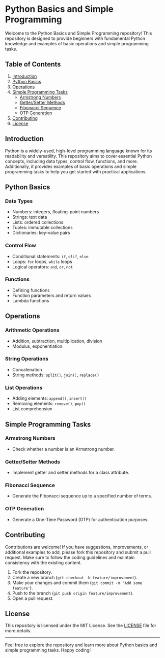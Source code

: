 # Python Basics and Simple Programming

Welcome to the Python Basics and Simple Programming repository! This repository is designed to provide beginners with fundamental Python knowledge and examples of basic operations and simple programming tasks.

## Table of Contents

1. [Introduction](#introduction)
2. [Python Basics](#python-basics)
3. [Operations](#operations)
4. [Simple Programming Tasks](#simple-programming-tasks)
   - [Armstrong Numbers](#armstrong-numbers)
   - [Getter/Setter Methods](#getter-setter-methods)
   - [Fibonacci Sequence](#fibonacci-sequence)
   - [OTP Generation](#otp-generation)
5. [Contributing](#contributing)
6. [License](#license)

## Introduction

Python is a widely-used, high-level programming language known for its readability and versatility. This repository aims to cover essential Python concepts, including data types, control flow, functions, and more. Additionally, it provides examples of basic operations and simple programming tasks to help you get started with practical applications.

## Python Basics

### Data Types
- Numbers: integers, floating-point numbers
- Strings: text data
- Lists: ordered collections
- Tuples: immutable collections
- Dictionaries: key-value pairs

### Control Flow
- Conditional statements: `if`, `elif`, `else`
- Loops: `for` loops, `while` loops
- Logical operators: `and`, `or`, `not`

### Functions
- Defining functions
- Function parameters and return values
- Lambda functions

## Operations

### Arithmetic Operations
- Addition, subtraction, multiplication, division
- Modulus, exponentiation

### String Operations
- Concatenation
- String methods: `split()`, `join()`, `replace()`

### List Operations
- Adding elements: `append()`, `insert()`
- Removing elements: `remove()`, `pop()`
- List comprehension

## Simple Programming Tasks

### Armstrong Numbers
- Check whether a number is an Armstrong number.

### Getter/Setter Methods
- Implement getter and setter methods for a class attribute.

### Fibonacci Sequence
- Generate the Fibonacci sequence up to a specified number of terms.

### OTP Generation
- Generate a One-Time Password (OTP) for authentication purposes.

## Contributing

Contributions are welcome! If you have suggestions, improvements, or additional examples to add, please fork this repository and submit a pull request. Make sure to follow the coding guidelines and maintain consistency with the existing content.

1. Fork the repository.
2. Create a new branch (`git checkout -b feature/improvement`).
3. Make your changes and commit them (`git commit -m 'Add some feature'`).
4. Push to the branch (`git push origin feature/improvement`).
5. Open a pull request.

## License

This repository is licensed under the MIT License. See the [LICENSE](LICENSE) file for more details.

---

Feel free to explore the repository and learn more about Python basics and simple programming tasks. Happy coding!
